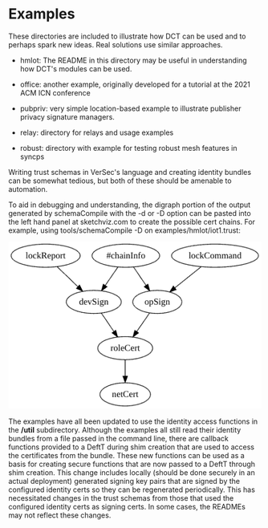 # Examples

These directories are included to illustrate how DCT can be used and to perhaps spark new ideas. Real solutions use similar approaches.

- hmIot: The README in this directory may be useful in understanding how DCT's modules can be used.

- office: another example, originally developed for a tutorial at the 2021 ACM ICN conference

- pubpriv: very simple location-based example to illustrate publisher privacy signature managers.

- relay: directory for relays and usage examples

- robust: directory  with example for testing robust mesh features in syncps

Writing trust schemas in VerSec's language and creating identity bundles can be somewhat tedious, but both of these should be amenable to automation.

To aid in debugging and understanding, the digraph portion of the output generated by schemaCompile with the -d or -D option can be pasted into the left hand panel at sketchviz.com to create the possible cert chains. For example, using tools/schemaCompile -D on examples/hmIot/iot1.trust:

![](./chainDAG.png)

The examples have all been updated to use the identity access functions in the **/util** subdirectory. Although the examples all still read their identity bundles from a file passed in the command line, there are callback functions provided to a DeftT during shim creation that are used to access the certificates from the bundle. These new functions can be used as a basis for creating secure functions that are now passed to a DeftT through shim creation. This change includes locally (should be done securely in an actual deployment) generated signing key pairs that are signed by the configured identity certs so they can be regenerated periodically. This has necessitated changes in the trust schemas from those that used the configured identity certs as signing certs. In some cases, the READMEs may not reflect these changes.
